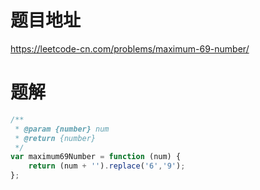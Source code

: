 # 题目地址
https://leetcode-cn.com/problems/maximum-69-number/

# 题解
```js
/**
 * @param {number} num
 * @return {number}
 */
var maximum69Number = function (num) {
    return (num + '').replace('6','9');
};
```
